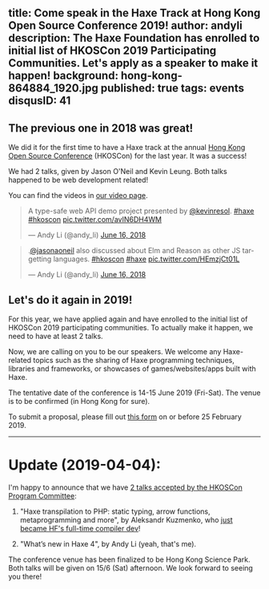 title: Come speak in the Haxe Track at Hong Kong Open Source Conference 2019!
author: andyli
description: The Haxe Foundation has enrolled to initial list of HKOSCon 2019 Participating Communities. Let's apply as a speaker to make it happen!
background: hong-kong-864884_1920.jpg
published: true
tags: events
disqusID: 41
---

## The previous one in 2018 was great!

We did it for the first time to have a Haxe track at the annual [Hong Kong Open Source Conference](https://www.facebook.com/hkoscon/) (HKOSCon) for the last year. It was a success!

We had 2 talks, given by Jason O'Neil and Kevin Leung. Both talks happened to be web development related!

You can find the videos in [our video page](https://haxe.org/videos/conferences/hkoscon-2018-haxe-track/).

<blockquote class="twitter-tweet" data-lang="en"><p lang="en" dir="ltr">A type-safe web API demo project presented by <a href="https://twitter.com/kevinresol?ref_src=twsrc%5Etfw">@kevinresol</a>. <a href="https://twitter.com/hashtag/haxe?src=hash&amp;ref_src=twsrc%5Etfw">#haxe</a> <a href="https://twitter.com/hashtag/hkoscon?src=hash&amp;ref_src=twsrc%5Etfw">#hkoscon</a> <a href="https://t.co/avIN6DH4WM">pic.twitter.com/avIN6DH4WM</a></p>&mdash; Andy Li (@andy_li) <a href="https://twitter.com/andy_li/status/1007883891686899713?ref_src=twsrc%5Etfw">June 16, 2018</a></blockquote>

<blockquote class="twitter-tweet" data-lang="en"><p lang="en" dir="ltr">.<a href="https://twitter.com/jasonaoneil?ref_src=twsrc%5Etfw">@jasonaoneil</a> also discussed about Elm and Reason as other JS targetting languages. <a href="https://twitter.com/hashtag/hkoscon?src=hash&amp;ref_src=twsrc%5Etfw">#hkoscon</a> <a href="https://twitter.com/hashtag/haxe?src=hash&amp;ref_src=twsrc%5Etfw">#haxe</a> <a href="https://t.co/HEmzjCt01L">pic.twitter.com/HEmzjCt01L</a></p>&mdash; Andy Li (@andy_li) <a href="https://twitter.com/andy_li/status/1007871226457387010?ref_src=twsrc%5Etfw">June 16, 2018</a></blockquote>

<script async="async" src="https://platform.twitter.com/widgets.js" charset="utf-8"></script>

## Let's do it again in 2019!

For this year, we have applied again and have enrolled to the initial list of HKOSCon 2019 participating communities. To actually make it happen, we need to have at least 2 talks.

Now, we are calling on you to be our speakers. We welcome any Haxe-related topics such as the sharing of Haxe programming techniques, libraries and frameworks, or showcases of games/websites/apps built with Haxe.

The tentative date of the conference is 14-15 June 2019 (Fri-Sat). The venue is to be confirmed (in Hong Kong for sure).

To submit a proposal, please fill out [this form](http://hkoscon.org/2019/cfp/) on or before 25 February 2019.

-----

<a name="update-2019-04-04"></a>

# Update (2019-04-04):

I'm happy to announce that we have [2 talks accepted by the HKOSCon Program Committee](https://hkoscon.org/2019/topics/):

 1. "Haxe transpilation to PHP: static typing, arrow functions, metaprogramming and more", by Aleksandr Kuzmenko, who [just became HF's full-time compiler dev](https://haxe.org/blog/haxe-foundation-extends-manpower/)!

 2. "What’s new in Haxe 4", by Andy Li (yeah, that's me).

The conference venue has been finalized to be Hong Kong Science Park. Both talks will be given on 15/6 (Sat) afternoon. We look forward to seeing you there!
